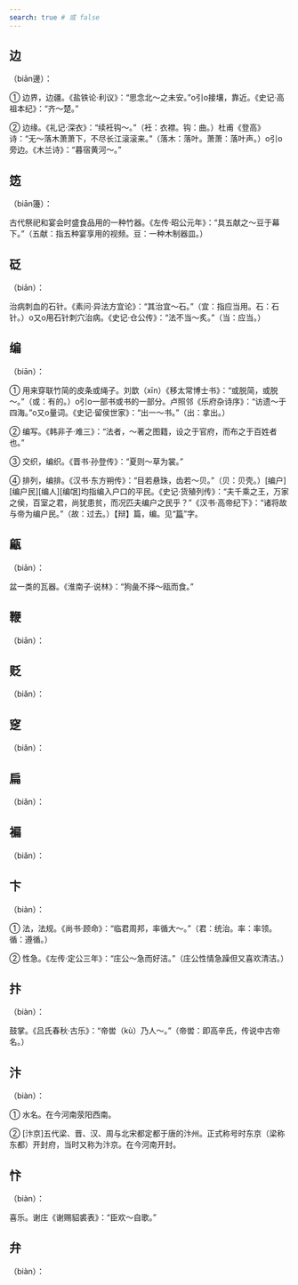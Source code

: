 ```yaml
---
search: true # 或 false
---
```


## 边

（biān邊）：

➀ 边界，边疆。《盐铁论·利议》：“思念北～之未安。”o引o接壤，靠近。《史记·高祖本纪》：“齐～楚。”

➁ 边缘。《礼记·深衣》：“续衽钩～。”（衽：衣襟。钩：曲。）杜甫《登高》诗：“无～落木萧萧下，不尽长江滚滚来。”（落木：落叶。萧萧：落叶声。）o引o旁边。《木兰诗》：“暮宿黄河～。”

## 笾

（biān籩）：

古代祭祀和宴会时盛食品用的一种竹器。《左传·昭公元年》：“具五献之～豆于幕下。”（五献：指五种宴享用的视频。豆：一种木制器皿。）

## 砭

（biān）：

治病刺血的石针。《素问·异法方宜论》：“其治宜～石。”（宜：指应当用。石：石针。）o又o用石针刺穴治病。《史记·仓公传》：“法不当～炙。”（当：应当。）

## 编

（biān）：

➀ 用来穿联竹简的皮条或绳子。刘歆（xīn）《移太常博士书》：“或脱简，或脱～。”（或：有的。）o引o一部书或书的一部分。卢照邻《乐府杂诗序》：“访遗～于四海。”o又o量词。《史记·留侯世家》：“出一～书。”（出：拿出。）

➁ 编写。《韩非子·难三》：“法者，～著之图籍，设之于官府，而布之于百姓者也。”

➂ 交织，编织。《晋书·孙登传》：“夏则～草为裳。”

➃ 排列，编排。《汉书·东方朔传》：“目若悬珠，齿若～贝。”（贝：贝壳。）[编户][编户民][编人][编氓]均指编入户口的平民。《史记·货殖列传》：“夫千乘之王，万家之侯，百室之君，尚犹患贫，而况匹夫编户之民乎？”《汉书·高帝纪下》：“诸将故与帝为编户民。”（故：过去。）【辩】篇，编。见“[篇](../P/pian#篇)”字。

## 甂

（biān）：

盆一类的瓦器。《淮南子·说林》：“狗彘不择～瓯而食。”

## 鞭

（biān）：

## 贬

（biǎn）：

## 窆

（biǎn）：

## 扁

（biǎn）：

## 褊

（biǎn）：

## 卞

（biàn）：

➀ 法，法规。《尚书·顾命》：“临君周邦，率循大～。”（君：统治。率：率领。循：遵循。）

➁ 性急。《左传·定公三年》：“庄公～急而好洁。”（庄公性情急躁但又喜欢清洁。）

## 抃

（biàn）：

鼓掌。《吕氏春秋·古乐》：“帝喾（kù）乃人～。”（帝喾：即高辛氏，传说中古帝名。）

## 汴

（biàn）：

➀ 水名。在今河南荥阳西南。

➁ [汴京]五代梁、晋、汉、周与北宋都定都于唐的汴州。正式称号时东京（梁称东都）开封府，当时又称为汴京。在今河南开封。

## 忭

（biàn）：

喜乐。谢庄《谢赐貂裘表》：“臣欢～自歌。”

## 弁

（biàn）：